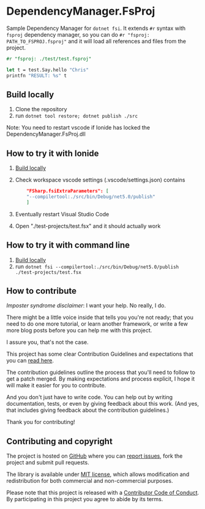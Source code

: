 # DependencyManager.FsProj

Sample Dependency Manager for `dotnet fsi`. It extends `#r` syntax with `fsproj` dependency manager, so you can do `#r "fsproj: PATH_TO_FSPROJ.fsproj"` and it will load all references and files from the project.

```fsharp
#r "fsproj: ./test/test.fsproj"

let t = test.Say.hello "Chris"
printfn "RESULT: %s" t
```

## Build locally

1. Clone the repository
2. run `dotnet tool restore; dotnet publish ./src`

Note: You need to restart vscode if Ionide has locked the DependencyManager.FsProj.dll

## How to try it with Ionide

1. [Build locally](#build-locally)
2. Check workspace vscode settings (.vscode/settings.json) contains

    ```json
        "FSharp.fsiExtraParameters": [
        "--compilertool:./src/bin/Debug/net5.0/publish"
        ]
    ```

3. Eventually restart Visual Studio Code
4. Open "./test-projects/test.fsx" and it should actually work

## How to try it with command line

1. [Build locally](#build-locally)
2. run `dotnet fsi --compilertool:./src/bin/Debug/net5.0/publish ./test-projects/test.fsx`

## How to contribute

*Imposter syndrome disclaimer*: I want your help. No really, I do.

There might be a little voice inside that tells you you're not ready; that you need to do one more tutorial, or learn another framework, or write a few more blog posts before you can help me with this project.

I assure you, that's not the case.

This project has some clear Contribution Guidelines and expectations that you can [read here](https://github.com/ThisFunctionalTom/DependencyManager.FsProj/blob/master/CONTRIBUTING.md).

The contribution guidelines outline the process that you'll need to follow to get a patch merged. By making expectations and process explicit, I hope it will make it easier for you to contribute.

And you don't just have to write code. You can help out by writing documentation, tests, or even by giving feedback about this work. (And yes, that includes giving feedback about the contribution guidelines.)

Thank you for contributing!

## Contributing and copyright

The project is hosted on [GitHub](https://github.com/ThisFunctionalTom/DependencyManager.FsProj) where you can [report issues](https://github.com/ThisFunctionalTom/DependencyManager.FsProj/issues), fork
the project and submit pull requests.

The library is available under [MIT license](https://github.com/ThisFunctionalTom/DependencyManager.FsProj/blob/master/LICENSE.md), which allows modification and redistribution for both commercial and non-commercial purposes.

Please note that this project is released with a [Contributor Code of Conduct](CODE_OF_CONDUCT.md). By participating in this project you agree to abide by its terms.

